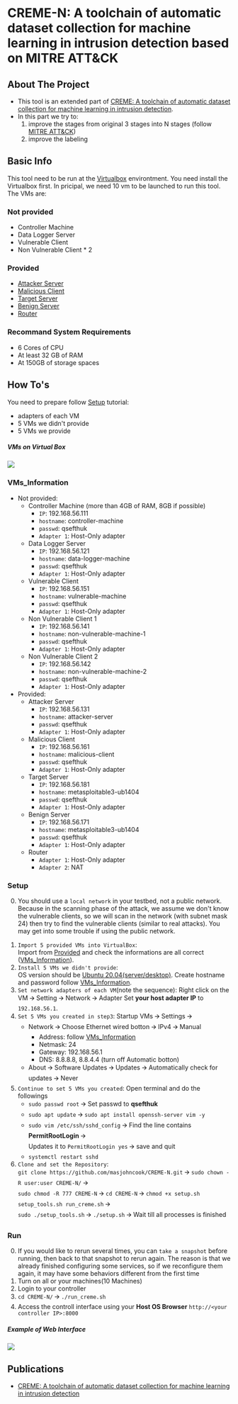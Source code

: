 # CREME-N: A toolchain of automatic dataset collection for machine learning in intrusion detection based on MITRE ATT&CK

<!-- ABOUT THE PROJECT -->
## About The Project

* This tool is an extended part of [CREME: A toolchain of automatic dataset collection for machine learning in intrusion detection](https://github.com/buihuukhoi/CREME).
* In this part we try to:
  1. improve the stages from original 3 stages into N stages (follow [MITRE ATT&CK](https://attack.mitre.org/))
  2. improve the labeling


## Basic Info
This tool need to be run at the [Virtualbox](https://www.virtualbox.org/wiki/Downloads) environtment. You need install the Virtualbox first. In pricipal, we need 10 vm to be launched to run this tool. The VMs are:

### Not provided
  * Controller Machine
  * Data Logger Server
  * Vulnerable Client
  * Non Vulnerable Client * 2

### Provided
  * [Attacker Server](https://drive.google.com/file/d/1zJa7NnR6H2pGFx0Q9ltlyAwFAp_yWXJo/view?usp=sharing)
  * [Malicious Client](https://drive.google.com/file/d/1XNrXRrvk_iuqcQ2f0RLz9kHkoJ-vbnWs/view)
  * [Target Server](https://drive.google.com/file/d/1dbUNo7AUhTCz18CiBB82nkYE-fh_UN3V/view)
  * [Benign Server](https://drive.google.com/file/d/1JqF4WyBSz0L63DT6cHBargdjtqb7UHld/view)
  * [Router](https://drive.google.com/file/d/1IT0w5QxJlWIou4cPKWEOSIxhbEmAkrmE/view?usp=sharing)

### Recommand System Requirements
* 6 Cores of CPU
* At least 32 GB of RAM
* At 150GB of storage spaces



<!-- GETTING STARTED -->
## How To's
You need to prepare follow [Setup](#Setup) tutorial:
  * adapters of each VM
  * 5 VMs we didn't provide
  * 5 VMs we provide

##### VMs on Virtual Box
![](https://i.imgur.com/R4FWhjS.png)

### VMs_Information
* Not provided:
  * Controller Machine (more than 4GB of RAM, 8GB if possible)
    * `IP`: 192.168.56.111
    * `hostname`: controller-machine
    * `passwd`: qsefthuk
    * `Adapter 1`: Host-Only adapter
  * Data Logger Server
    * `IP`: 192.168.56.121
    * `hostname`: data-logger-machine
    * `passwd`: qsefthuk
    * `Adapter 1`: Host-Only adapter
  * Vulnerable Client
    * `IP`: 192.168.56.151
    * `hostname`: vulnerable-machine
    * `passwd`: qsefthuk
    * `Adapter 1`: Host-Only adapter
  * Non Vulnerable Client 1
    * `IP`: 192.168.56.141
    * `hostname`: non-vulnerable-machine-1
    * `passwd`: qsefthuk
    * `Adapter 1`: Host-Only adapter
  * Non Vulnerable Client 2
    * `IP`: 192.168.56.142
    * `hostname`: non-vulnerable-machine-2
    * `passwd`: qsefthuk
    * `Adapter 1`: Host-Only adapter
* Provided:
  * Attacker Server
     * `IP`: 192.168.56.131
     * `hostname`: attacker-server
     * `passwd`: qsefthuk
     * `Adapter 1`: Host-Only adapter
  * Malicious Client
     * `IP`: 192.168.56.161
     * `hostname`: malicious-client
     * `passwd`: qsefthuk
     * `Adapter 1`: Host-Only adapter
  * Target Server
    * `IP`: 192.168.56.181
    * `hostname`: metasploitable3-ub1404
    * `passwd`: qsefthuk
    * `Adapter 1`: Host-Only adapter
  * Benign Server
    * `IP`: 192.168.56.171
    * `hostname`: metasploitable3-ub1404
    * `passwd`: qsefthuk
    * `Adapter 1`: Host-Only adapter
  * Router
    * `Adapter 1`: Host-Only adapter
    * `Adapter 2`: NAT

### Setup
0. You should use a `local network` in your testbed, not a public network. Because in the scanning phase of the attack, we assume we don't know the vulnerable clients, so we will scan in the network (with subnet mask 24) then try to find the vulnerable clients (similar to real attacks). You may get into some trouble if using the public network.
<!-- 1. `Create a Nat network`:\
    Open VirtualBox 🡪 File 🡪 Preferences… 🡪 Network 🡪 Add a new NatNetwork 🡪 Right click on the new network 🡪 Edit NAT Network 🡪 Update Network CIDR to 192.168.56.0/24 🡪 OK 🡪 OK -->
1. `Import 5 provided VMs into VirtualBox`:\
    Import from [Provided](#Provided) and check the informations are all correct ([VMs_Information](#VMs_Information)).
2. `Install 5 VMs we didn't provide`:\
    OS version should be [Ubuntu 20.04(server/desktop)](https://ubuntu.com/download). Create hostname and password follow [VMs_Information](#VMs_Information).
3. `Set network adapters of each VM`(note the sequence): Right click on the VM 🡪 Setting 🡪 Network 🡪 Adapter
    Set **your host adapter IP** to `192.168.56.1`.
4. `Set 5 VMs you created in step3`: Startup VMs 🡪 Settings 🡪
    * Network 🡪 Choose Ethernet wired botton 🡪 IPv4 🡪 Manual
        * Address: follow [VMs_Information](#VMs_Information)
        * Netmask: 24
        * Gateway: 192.168.56.1
        * DNS: 8.8.8.8, 8.8.4.4 (turn off Automatic botton)
    * About 🡪 Software Updates 🡪 Updates 🡪 Automatically check for updates 🡪 Never
5. `Continue to set 5 VMs you created`: Open terminal and do the followings
    * `sudo passwd root` 🡪 Set passwd to **qsefthuk**
    * `sudo apt update` 🡪 `sudo apt install openssh-server vim -y`
    * `sudo vim /etc/ssh/sshd_config` 🡪 Find the line contains **PermitRootLogin** 🡪\
    Updates it to `PermitRootLogin yes` 🡪 save and quit
    * `systemctl restart sshd`
6. `Clone and set the Repository`:    
    `git clone https://github.com/masjohncook/CREME-N.git` 🡪 `sudo chown -R user:user CREME-N/` 🡪\
    `sudo chmod -R 777 CREME-N` 🡪 `cd CREME-N` 🡪 `chmod +x setup.sh setup_tools.sh run_creme.sh` 🡪\
    `sudo ./setup_tools.sh` 🡪 `./setup.sh` 🡪 Wait till all processes is finished

### Run
0. If you would like to rerun several times, you can `take a snapshot` before running, then back to that snapshot to rerun again. The reason is that we already finished configuring some services, so if we reconfigure them again, it may have some behaviors different from the first time
1. Turn on all or your machines(10 Machines)
2. Login to your controller
3. `cd CREME-N/` 🡪 `./run_creme.sh`
4. Access the controll interface using your **Host OS Browser** `http://<your controller IP>:8000`

##### Example of Web Interface
![](https://i.imgur.com/5xTMXRn.png)



<!-- Dataset -->
<!--## Generated Dataset

The dataset can be found at [here](https://drive.google.com/drive/folders/1bEsx64H2vogJKgI_OTVQ8n71VahtLxz5?usp=sharing)-->

## Publications
* [CREME: A toolchain of automatic dataset collection for machine learning in intrusion detection](https://www.sciencedirect.com/science/article/abs/pii/S1084804521002137)
